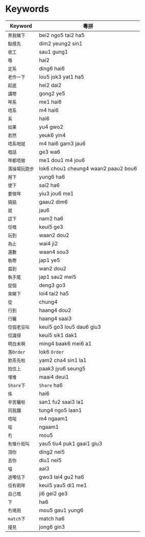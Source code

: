 # Keywords
| Keyword | 粵拼 |
| --- | --- |
| `畀我睇下` | bei2 ngo5 tai2 ha5 |
| `點樣先` | dim2 yeung2 sin1 |
| `收工` | sau1 gung1 |
| `喺` | hai2 |
| `定系` | ding6 hai6 |
| `老作一下` | lou5 jok3 yat1 ha5 |
| `起底` | hei2 dai2 |
| `講嘢` | gong2 ye5 |
| `咩系` | me1 hai6 |
| `唔系` | m4 hai6 |
| `系` | hai6 |
| `如果` | yu4 gwo2 |
| `若然` | yeuk6 yin4 |
| `唔系咁就` | m4 hai6 gam3 jau6 |
| `嘅話` | ge3 wa6 |
| `咩都唔做` | me1 dou1 m4 jou6 |
| `落操場玩跑步` | lok6 chou1 cheung4 waan2 paau2 bou6 |
| `用下` | yung6 ha6 |
| `使下` | sai2 ha6|
| `要做咩` | yiu3 jou6 me1 |
| `搞掂` | gaau2 dim6 |
| `就` | jau6 |
| `諗下` | nam2 ha6 |
| `佢嘅` | keui5 ge3 |
| `玩到` | waan2 dou2 |
| `為止` | wai4 ji2 |
| `還數` | waan4 sou3 |
| `執嘢` | jap1 ye5 |
| `揾到` | wan2 dou2 |
| `執手尾` | jap1 sau2 mei5 |
| `掟個` | deng3 go3 |
| `來睇下` | loi4 tai2 ha5 |
| `從` | chung4 |
| `行到` | haang4 dou2 |
| `行曬` | haang4 saai3 |
| `佢個老豆叫` | keui5 go3 lou5 dau6 giu3 |
| `佢識得` | keui5 sik1 dak1 |
| `明白未啊` | ming4 baak6 mei6 a1 |
| `落Order` | lok6 `Order` |
| `飲茶先啦` | yam2 cha4 sin1 la1 |
| `拍住上` | paak3 jyu6 seung5 |
| `埋堆` | maai4 deui1 |
| `Share下` | `Share` ha6 |
| `係` | hai6 |
| `辛苦曬啦` | san1 fu2 saai3 la1 |
| `同我躝` | tung4 ngo5 laan1 |
| `唔啱` | m4 ngaam1 |
| `啱` | ngaam1 |
| `冇` | mou5 |
| `有條仆街叫` | yau5 tiu4 puk1 gaai1 giu3 |
| `頂你` | ding2 nei5 |
| `丟你` | diu1 nei5 |
| `嗌` | aai3 |
| `過嚟估下` | gwo3 lai4 gu2 ha6 |
| `佢有啲咩` | keui5 yau5 di1 me1 |
| `自己嘅` | ji6 gei2 ge3 |
| `下` | ha6 |
| `冇鳩用` | mou5 gau1 yung6 |
| `match下` | match ha6 |
| `撞見` | jong6 gin3 |
